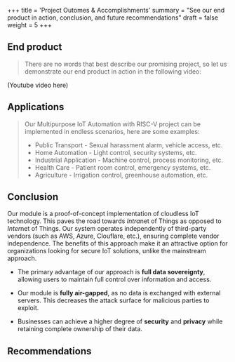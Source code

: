 +++
title = 'Project Outomes & Accomplishments'
summary = "See our end product in action, conclusion, and future recommendations"
draft = false
weight = 5
+++

## End product
> There are no words that best describe our promising project, so let us demonstrate our end product in action in the following video:

(Youtube video here)

## Applications
> Our Multipurpose IoT Automation with RISC-V project can be implemented in endless scenarios, here are some examples:
> - Public Transport - Sexual harassment alarm, vehicle access, etc. 
> - Home Automation - Light control, security systems, etc.
> - Industrial Application - Machine control, process monitoring, etc.
> - Health Care - Patient room control, emergency systems, etc.
> - Agriculture - Irrigation control, greenhouse automation, etc.


## Conclusion
Our module is a proof-of-concept implementation of cloudless IoT technology. This paves the road towards *Intra*net of Things as opposed to *Inter*net of Things. Our system operates independently of third-party vendors (such as AWS, Azure, Clouflare, etc.), ensuring complete vendor independence. The benefits of this approach make it an attractive option for organizations looking for secure IoT solutions, unlike the mainstream approach.


- The primary advantage of our approach is **full data sovereignty**, allowing users to maintain full control over information and access.

- Our module is **fully air-gapped**, as no data is exchanged with external servers. This decreases the attack surface for malicious parties to exploit.

- Businesses can achieve a higher degree of **security** and **privacy** while retaining complete ownership of their data.

## Recommendations